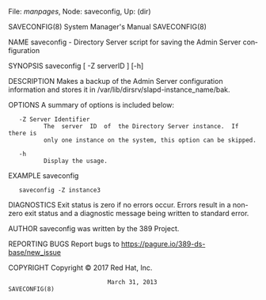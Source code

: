 File: *manpages*,  Node: saveconfig,  Up: (dir)

SAVECONFIG(8)               System Manager's Manual              SAVECONFIG(8)



NAME
       saveconfig  -  Directory Server script for saving the Admin Server con‐
       figuration

SYNOPSIS
       saveconfig [ -Z serverID ] [-h]

DESCRIPTION
       Makes a backup of the Admin Server configuration information and stores
       it in /var/lib/dirsrv/slapd-instance_name/bak.

OPTIONS
       A summary of options is included below:

       -Z Server Identifier
              The  server  ID  of  the Directory Server instance.  If there is
              only one instance on the system, this option can be skipped.

       -h
              Display the usage.

EXAMPLE
       saveconfig

       saveconfig -Z instance3

DIAGNOSTICS
       Exit status is zero if no errors occur.  Errors result  in  a  non-zero
       exit status and a diagnostic message being written to standard error.

AUTHOR
       saveconfig was written by the 389 Project.

REPORTING BUGS
       Report bugs to https://pagure.io/389-ds-base/new_issue

COPYRIGHT
       Copyright © 2017 Red Hat, Inc.



                                March 31, 2013                   SAVECONFIG(8)
